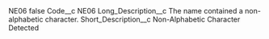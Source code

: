 <?xml version="1.0" encoding="UTF-8"?>
<CustomMetadata xmlns="http://soap.sforce.com/2006/04/metadata" xmlns:xsi="http://www.w3.org/2001/XMLSchema-instance" xmlns:xsd="http://www.w3.org/2001/XMLSchema">
    <label>NE06</label>
    <protected>false</protected>
    <values>
        <field>Code__c</field>
        <value xsi:type="xsd:string">NE06</value>
    </values>
    <values>
        <field>Long_Description__c</field>
        <value xsi:type="xsd:string">The name contained a non-alphabetic character.</value>
    </values>
    <values>
        <field>Short_Description__c</field>
        <value xsi:type="xsd:string">Non-Alphabetic Character Detected</value>
    </values>
</CustomMetadata>
